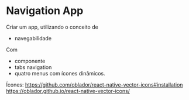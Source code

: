 # Navigation App

Criar um app, utilizando o conceito de
* navegabilidade

Com
* componente
* tabs navigation
* quatro menus com ícones dinâmicos.

Ícones:
https://github.com/oblador/react-native-vector-icons#installation
https://oblador.github.io/react-native-vector-icons/
